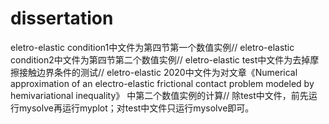 # dissertation
eletro-elastic condition1中文件为第四节第一个数值实例//
eletro-elastic condition2中文件为第四节第二个数值实例//
eletro-elastic test中文件为去掉摩擦接触边界条件的测试//
eletro-elastic 2020中文件为对文章《Numerical approximation of an electro-elastic frictional contact problem modeled by hemivariational inequality》
中第二个数值实例的计算//
除test中文件，前先运行mysolve再运行myplot；对test中文件只运行mysolve即可。
